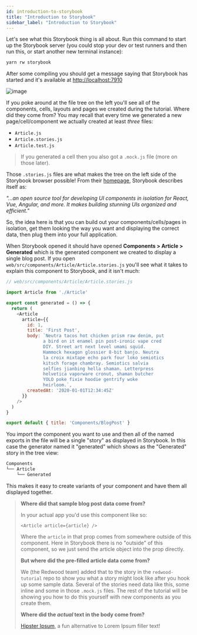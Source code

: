 ```yaml
---
id: introduction-to-storybook
title: "Introduction to Storybook"
sidebar_label: "Introduction to Storybook"
---
```


Let's see what this Storybook thing is all about. Run this command to start up the Storybook server (you could stop your dev or test runners and then run this, or start another new terminal instance):

```bash
yarn rw storybook
```

After some compiling you should get a message saying that Storybook has started and it's available at [http://localhost:7910](http://localhost:7910)

![image](https://user-images.githubusercontent.com/300/153311732-21a62ee8-5bdf-45b7-b163-35a5ec0ce318.png)

If you poke around at the file tree on the left you'll see all of the components, cells, layouts and pages we created during the tutorial. Where did they come from? You may recall that every time we generated a new page/cell/component we actually created at least *three* files:

* `Article.js`
* `Article.stories.js`
* `Article.test.js`

> If you generated a cell then you also got a `.mock.js` file (more on those later).

Those `.stories.js` files are what makes the tree on the left side of the Storybook browser possible! From their [homepage](https://storybook.js.org/), Storybook describes itself as:

*"...an open source tool for developing UI components in isolation for React, Vue, Angular, and more. It makes building stunning UIs organized and efficient."*

So, the idea here is that you can build out your components/cells/pages in isolation, get them looking the way you want and displaying the correct data, then plug them into your full application.

When Storybook opened it should have opened **Components > Article > Generated** which is the generated component we created to display a single blog post. If you open `web/src/components/Article/Article.stories.js` you'll see what it takes to explain this component to Storybook, and it isn't much:

```javascript
// web/src/components/Article/Article.stories.js

import Article from './Article'

export const generated = () => {
  return (
    <Article
      article={{
        id: 1,
        title: 'First Post',
        body: `Neutra tacos hot chicken prism raw denim, put
              a bird on it enamel pin post-ironic vape cred
              DIY. Street art next level umami squid.
              Hammock hexagon glossier 8-bit banjo. Neutra
              la croix mixtape echo park four loko semiotics
              kitsch forage chambray. Semiotics salvia
              selfies jianbing hella shaman. Letterpress
              helvetica vaporware cronut, shaman butcher
              YOLO poke fixie hoodie gentrify woke
              heirloom.`,
        createdAt: '2020-01-01T12:34:45Z'
      }}
    />
  )
}

export default { title: 'Components/BlogPost' }
```

You import the component you want to use and then all of the named exports in the file will be a single "story" as displayed in Storybook. In this case the generator named it "generated" which shows as the "Generated" story in the tree view:

```bash
Components
└── Article
    └── Generated
```

This makes it easy to create variants of your component and have them all displayed together.

> **Where did that sample blog post data come from?**
>
> In your actual app you'd use this component like so:
>
>     <Article article={article} />
>
> Where the `article` in that prop comes from somewhere outside of this component. Here in Storybook there is no "outside" of this component, so we just send the article object into the prop directly.
>
> **But where did the pre-filled article data come from?**
>
> We (the Redwood team) added that to the story in the `redwood-tutorial` repo to show you what a story might look like after you hook up some sample data. Several of the stories need data like this, some inline and some in those `.mock.js` files. The rest of the tutorial will be showing you how to do this yourself with new components as you create them.
>
> **Where did the *actual* text in the body come from?**
>
> [Hipster Ipsum](https://hipsum.co/), a fun alternative to Lorem Ipsum filler text!
